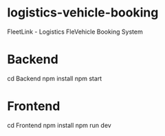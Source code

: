# logistics-vehicle-booking
FleetLink - Logistics FleVehicle Booking System


# Backend
cd Backend
npm install
npm start

# Frontend
cd Frontend
npm install
npm run dev